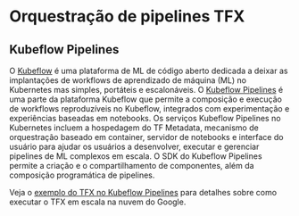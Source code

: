 # Orquestração de pipelines TFX

## Kubeflow Pipelines

O [Kubeflow](https://www.kubeflow.org/) é uma plataforma de ML de código aberto dedicada a deixar as implantações de workflows de aprendizado de máquina (ML) no Kubernetes mas simples, portáteis e escalonáveis. O [Kubeflow Pipelines](https://www.kubeflow.org/docs/pipelines/pipelines-overview/) é uma parte da plataforma Kubeflow que permite a composição e execução de workflows reproduzíveis no Kubeflow, integrados com experimentação e experiências baseadas em notebooks. Os serviços Kubeflow Pipelines no Kubernetes incluem a hospedagem do TF Metadata, mecanismo de orquestração baseado em container, servidor de notebooks e interface do usuário para ajudar os usuários a desenvolver, executar e gerenciar pipelines de ML complexos em escala. O SDK do Kubeflow Pipelines permite a criação e o compartilhamento de componentes, além da composição programática de pipelines.

Veja o [exemplo do TFX no Kubeflow Pipelines](https://www.tensorflow.org/tfx/tutorials/tfx/cloud-ai-platform-pipelines) para detalhes sobre como executar o TFX em escala na nuvem do Google.
